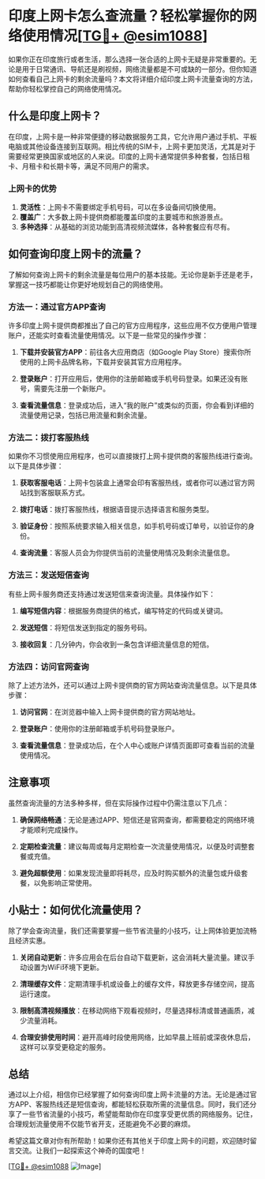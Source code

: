 # 印度上网卡怎么查流量？轻松掌握你的网络使用情况[[TG💪+ @esim1088](https://t.me/s/esim1088)]

如果你正在印度旅行或者生活，那么选择一张合适的上网卡无疑是非常重要的。无论是用于日常通讯、导航还是刷视频，网络流量都是不可或缺的一部分。但你知道如何查看自己上网卡的剩余流量吗？本文将详细介绍印度上网卡流量查询的方法，帮助你轻松掌控自己的网络使用情况。

## 什么是印度上网卡？

在印度，上网卡是一种非常便捷的移动数据服务工具，它允许用户通过手机、平板电脑或其他设备连接到互联网。相比传统的SIM卡，上网卡更加灵活，尤其是对于需要经常更换国家或地区的人来说。印度的上网卡通常提供多种套餐，包括日租卡、月租卡和长期卡等，满足不同用户的需求。

### 上网卡的优势

1. **灵活性**：上网卡不需要绑定手机号码，可以在多设备间切换使用。
2. **覆盖广**：大多数上网卡提供商都能覆盖印度的主要城市和旅游景点。
3. **多种选择**：从基础的浏览功能到高清视频流媒体，各种套餐应有尽有。

## 如何查询印度上网卡的流量？

了解如何查询上网卡的剩余流量是每位用户的基本技能。无论你是新手还是老手，掌握这一技巧都能让你更好地规划自己的网络使用。

### 方法一：通过官方APP查询

许多印度上网卡提供商都推出了自己的官方应用程序，这些应用不仅方便用户管理账户，还能实时查看流量使用情况。以下是一些常见的操作步骤：

1. **下载并安装官方APP**：前往各大应用商店（如Google Play Store）搜索你所使用的上网卡品牌名称，下载并安装其官方应用程序。
   
2. **登录账户**：打开应用后，使用你的注册邮箱或手机号码登录。如果还没有账号，需要先注册一个新账户。

3. **查看流量信息**：登录成功后，进入“我的账户”或类似的页面，你会看到详细的流量使用记录，包括已用流量和剩余流量。

### 方法二：拨打客服热线

如果你不习惯使用应用程序，也可以直接拨打上网卡提供商的客服热线进行查询。以下是具体步骤：

1. **获取客服电话**：上网卡包装盒上通常会印有客服热线，或者你可以通过官方网站找到客服联系方式。

2. **拨打电话**：拨打客服热线，根据语音提示选择语言和服务类型。

3. **验证身份**：按照系统要求输入相关信息，如手机号码或订单号，以验证你的身份。

4. **查询流量**：客服人员会为你提供当前的流量使用情况及剩余流量信息。

### 方法三：发送短信查询

有些上网卡服务商还支持通过发送短信来查询流量。具体操作如下：

1. **编写短信内容**：根据服务商提供的格式，编写特定的代码或关键词。

2. **发送短信**：将短信发送到指定的服务号码。

3. **接收回复**：几分钟内，你会收到一条包含详细流量信息的短信。

### 方法四：访问官网查询

除了上述方法外，还可以通过上网卡提供商的官方网站查询流量信息。以下是具体步骤：

1. **访问官网**：在浏览器中输入上网卡提供商的官方网站地址。

2. **登录账户**：使用你的注册邮箱或手机号码登录账户。

3. **查看流量信息**：登录成功后，在个人中心或账户详情页面即可查看当前的流量使用情况。

## 注意事项

虽然查询流量的方法多种多样，但在实际操作过程中仍需注意以下几点：

1. **确保网络畅通**：无论是通过APP、短信还是官网查询，都需要稳定的网络环境才能顺利完成操作。

2. **定期检查流量**：建议每周或每月定期检查一次流量使用情况，以便及时调整套餐或充值。

3. **避免超额使用**：如果发现流量即将耗尽，应及时购买额外的流量包或升级套餐，以免影响正常使用。

## 小贴士：如何优化流量使用？

除了学会查询流量，我们还需要掌握一些节省流量的小技巧，让上网体验更加流畅且经济实惠。

1. **关闭自动更新**：许多应用会在后台自动下载更新，这会消耗大量流量。建议手动设置为WiFi环境下更新。

2. **清理缓存文件**：定期清理手机或设备上的缓存文件，释放更多存储空间，提高运行速度。

3. **限制高清视频播放**：在移动网络下观看视频时，尽量选择标清或普通画质，减少流量消耗。

4. **合理安排使用时间**：避开高峰时段使用网络，比如早晨上班前或深夜休息后，这样可以享受更稳定的服务。

## 总结

通过以上介绍，相信你已经掌握了如何查询印度上网卡流量的方法。无论是通过官方APP、客服热线还是短信查询，都能轻松获取所需的流量信息。同时，我们还分享了一些节省流量的小技巧，希望能帮助你在印度享受更优质的网络服务。记住，合理规划流量使用不仅能节省开支，还能避免不必要的麻烦。

希望这篇文章对你有所帮助！如果你还有其他关于印度上网卡的问题，欢迎随时留言交流。让我们一起探索这个神奇的国度吧！

[[TG💪+ @esim1088](https://t.me/s/esim1088) ![Image](https://i.postimg.cc/4NQfJmqS/Snipaste-2025-05-13-00-14-12.png)]
